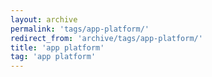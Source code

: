 ```yaml
---
layout: archive
permalink: 'tags/app-platform/'
redirect_from: 'archive/tags/app-platform/'
title: 'app platform'
tag: 'app platform'
---
```


